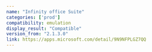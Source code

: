 ```yaml
---
name: "Infinity office Suite"
categories: ['prod']
compatibility: emulation
display_result: "Compatible"
version_from: "2.1.3.0"
link: https://apps.microsoft.com/detail/9N9NFPLGZ7QQ
---
```


